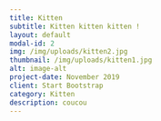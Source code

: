 ```yaml
---
title: Kitten
subtitle: Kitten kitten kitten !
layout: default
modal-id: 2
img: /img/uploads/kitten2.jpg
thumbnail: /img/uploads/kitten1.jpg
alt: image-alt
project-date: November 2019
client: Start Bootstrap
category: Kitten
description: coucou
---
```


